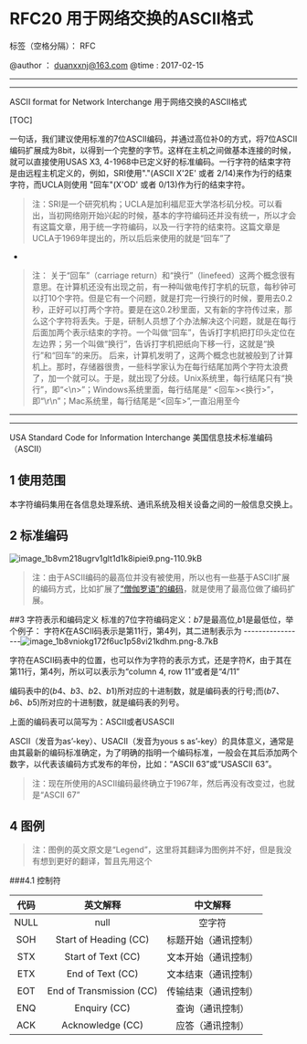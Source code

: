 ﻿# RFC20 用于网络交换的ASCII格式

标签（空格分隔）： RFC

@author ： duanxxnj@163.com
@time : 2017-02-15

---

---

ASCII format for Network Interchange
用于网络交换的ASCII格式

[TOC]

一句话，我们建议使用标准的7位ASCII编码，并通过高位补0的方式，将7位ASCII编码扩展成为8bit，以得到一个完整的字节。这样在主机之间做基本连接的时候，就可以直接使用USAS X3, 4-1968中已定义好的标准编码。一行字符的结束字符是由远程主机定义的，例如，SRI使用"."(ASCII X'2E' 或者 2/14)来作为行的结束字符，而UCLA则使用 "回车"(X'OD' 或者 0/13)作为行的结束字符。

>注：SRI是一个研究机构；UCLA是加利福尼亚大学洛杉矶分校。可以看出，当初网络刚开始兴起的时候，基本的字符编码还并没有统一，所以才会有这篇文章，用于统一字符编码，以及一行字符的结束符。这篇文章是UCLA于1969年提出的，所以后后来使用的就是“回车”了

-
>注： 关于“回车”（carriage return）和“换行”（linefeed）这两个概念很有意思。在计算机还没有出现之前，有一种叫做电传打字机的玩意，每秒钟可以打10个字符。但是它有一个问题，就是打完一行换行的时候，要用去0.2秒，正好可以打两个字符。要是在这0.2秒里面，又有新的字符传过来，那么这个字符将丢失。于是，研制人员想了个办法解决这个问题，就是在每行后面加两个表示结束的字符。一个叫做“回车”，告诉打字机把打印头定位在左边界；另一个叫做“换行”，告诉打字机把纸向下移一行，这就是“换行”和“回车”的来历。
      后来，计算机发明了，这两个概念也就被般到了计算机上。那时，存储器很贵，一些科学家认为在每行结尾加两个字符太浪费了，加一个就可以。于是，就出现了分歧。Unix系统里，每行结尾只有“换行”，即“<\n>”；Windows系统里面，每行结尾是“ <回车><换行>”，即“\r\n”；Mac系统里，每行结尾是“<回车>”,一直沿用至今

---

---

USA Standard Code for Information Interchange
美国信息技术标准编码（ASCII）

## 1 使用范围
本字符编码集用在各信息处理系统、通讯系统及相关设备之间的一般信息交换上。

## 2 标准编码

![image_1b8vm218ugrv1glt1d1k8ipiei9.png-110.9kB][1]

>注：由于ASCII编码的最高位并没有被使用，所以也有一些基于ASCII扩展的编码方式，比如扩展了[“僧伽罗语”的编码][2]，就是使用了最高位做了编码扩展。

##3 字符表示和编码定义
标准的7位字符编码定义：$b7$是最高位,$b1$是最低位，举个例子：
字符$K$在ASCII码表示是第11行，第4列，其二进制表示为
-----------------![image_1b8vniokg172f6uc1p58vi21kdhm.png-8.7kB][3]

字符在ASCII码表中的位置，也可以作为字符的表示方式，还是字符$K$，由于其在第11行，第4列，所以可以表示为“column 4, row 11”或者是“4/11”

编码表中的$(b4、b3、b2、b1)$所对应的十进制数，就是编码表的行号;而$(b7、b6、b5)$所对应的十进制数，就是编码表的列号。

上面的编码表可以简写为：ASCII或者USASCII

ASCII（发音为as’-key）、USACII（发音为yous s as’-key）的具体意义，通常是由其最新的编码标准确定，为了明确的指明一个编码标准，一般会在其后添加两个数字，以代表该编码方式发布的年份，比如：“ASCII 63”或“USASCII 63”。

>注：现在所使用的ASCII编码最终确立于1967年，然后再没有改变过，也就是“ASCII 67”

## 4 图例

>注：图例的英文原文是“Legend”，这里将其翻译为图例并不好，但是我没有想到更好的翻译，暂且先用这个

###4.1 控制符

|  代码        | 英文解释 | 中文解释|
|:-------------:|:-------------:| :-------------:|
| NULL     | null |空字符 | 
| SOH      |   Start of Heading (CC)    | 标题开始（通讯控制） |
| STX | Start of Text (CC)    |   文本开始（通讯控制）|
| ETX  | End of Text (CC)    |   文本结束（通讯控制）|
| EOT  | End of Transmission (CC)    |   传输结束（通讯控制）|
| ENQ  | Enquiry (CC)    |   查询（通讯控制）|
| ACK | Acknowledge (CC)   |   应答（通讯控制）|














  [1]: http://static.zybuluo.com/Duanxx/sfp93c1fb9j58l6yposayoy6/image_1b8vm218ugrv1glt1d1k8ipiei9.png
  [2]: https://www.researchgate.net/publication/279057491_UNICODE_Standard_Code_for_Information_Interchange
  [3]: http://static.zybuluo.com/Duanxx/7kgqn2jmfugwxwfc92b6eh03/image_1b8vniokg172f6uc1p58vi21kdhm.png